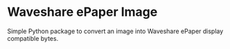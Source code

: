 # Waveshare ePaper Image

Simple Python package to convert an image into Waveshare ePaper display compatible bytes.
